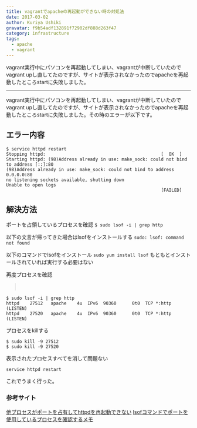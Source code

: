 ```yaml
---
title: vagrantでapacheの再起動ができない時の対処法
date: 2017-03-02
author: Kuriya Ushiki
gravatar: f9b54adf132891f72902df888d263f47
category: infrastructure
tags:
  - apache
  - vagrant
---
```


vagrant実行中にパソコンを再起動してしまい、vagrantが中断していたのでvagrant upし直してたのですが、サイトが表示されなかったのでapacheを再起動したところstartに失敗しました。

---

vagrant実行中にパソコンを再起動してしまい、vagrantが中断していたのでvagrant upし直してたのですが、サイトが表示されなかったのでapacheを再起動したところstartに失敗しました。その時のエラーが以下です。

## エラー内容

```
$ service httpd restart
Stopping httpd:                                            [  OK  ]
Starting httpd: (98)Address already in use: make_sock: could not bind to address [::]:80
(98)Address already in use: make_sock: could not bind to address 0.0.0.0:80
no listening sockets available, shutting down
Unable to open logs
                                                           [FAILED]
```

## 解決方法

ポートを占領しているプロセスを確認
`$ sudo lsof -i | grep http`

以下の文言が帰ってきた場合はlsofをインストールする
`sudo: lsof: command not found`

以下のコマンドでlsofをインストール
`sudo yum install lsof`
もともとインストールされていれば実行する必要はない

再度プロセスを確認
>　
```
$ sudo lsof -i | grep http
httpd    27512   apache    4u  IPv6  90360      0t0  TCP *:http (LISTEN)
httpd    27520   apache    4u  IPv6  90360      0t0  TCP *:http (LISTEN)
```
プロセスをkillする
>
```
$ sudo kill -9 27512
$ sudo kill -9 27520
```
表示されたプロセスすべてを消して問題ない

`service httpd restart`

これでうまく行った。
### 参考サイト
[他プロセスがポートを占有してhttpdを再起動できない](http://qiita.com/ysk24ok/items/ffe8d5d1479aaf5afeaa)
[lsofコマンドでポートを使用しているプロセスを確認するメモ](http://tweeeety.hateblo.jp/entry/20131209/1386595047)
